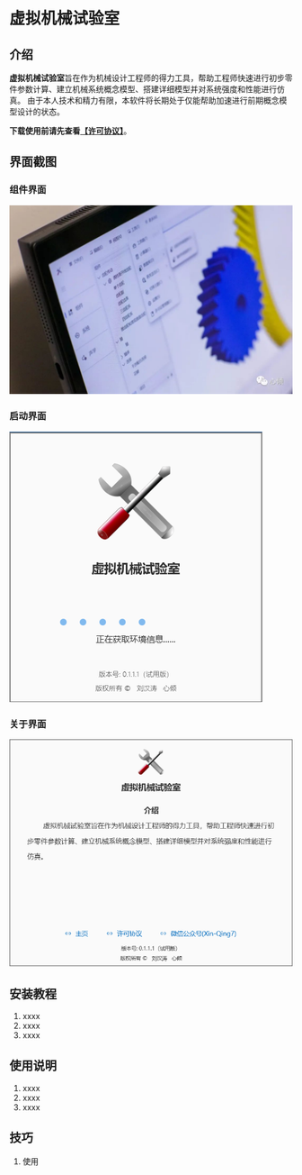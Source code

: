 # 虚拟机械试验室
      
    
## 介绍
    
**虚拟机械试验室**旨在作为机械设计工程师的得力工具，帮助工程师快速进行初步零件参数计算、建立机械系统概念模型、搭建详细模型并对系统强度和性能进行仿真。
由于本人技术和精力有限，本软件将长期处于仅能帮助加速进行前期概念模型设计的状态。
    
**下载使用前请先查看[【许可协议】](https://gitee.com/LHTXQ/virtual-mechanical-laboratory/raw/master/Licenses/VirtualMechanicalLaboratoryTrialLicense.txt)**。
     
     
## 界面截图


### 组件界面
![组件界面](RepositoryResources/ModulesPageImage.jpg)
    
### 启动界面
![启动界面](RepositoryResources/startupImage.png)

### 关于界面
![关于界面](RepositoryResources/aboutImage.png)
 
    
## 安装教程

1.  xxxx
2.  xxxx
3.  xxxx


## 使用说明

1.  xxxx
2.  xxxx
3.  xxxx


## 技巧

1.  使用
